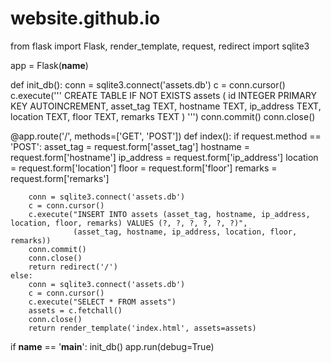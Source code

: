# website.github.io
from flask import Flask, render_template, request, redirect
import sqlite3

app = Flask(__name__)

def init_db():
    conn = sqlite3.connect('assets.db')
    c = conn.cursor()
    c.execute('''
        CREATE TABLE IF NOT EXISTS assets (
            id INTEGER PRIMARY KEY AUTOINCREMENT,
            asset_tag TEXT,
            hostname TEXT,
            ip_address TEXT,
            location TEXT,
            floor TEXT,
            remarks TEXT
        )
    ''')
    conn.commit()
    conn.close()

@app.route('/', methods=['GET', 'POST'])
def index():
    if request.method == 'POST':
        asset_tag = request.form['asset_tag']
        hostname = request.form['hostname']
        ip_address = request.form['ip_address']
        location = request.form['location']
        floor = request.form['floor']
        remarks = request.form['remarks']
        
        conn = sqlite3.connect('assets.db')
        c = conn.cursor()
        c.execute("INSERT INTO assets (asset_tag, hostname, ip_address, location, floor, remarks) VALUES (?, ?, ?, ?, ?, ?)",
                  (asset_tag, hostname, ip_address, location, floor, remarks))
        conn.commit()
        conn.close()
        return redirect('/')
    else:
        conn = sqlite3.connect('assets.db')
        c = conn.cursor()
        c.execute("SELECT * FROM assets")
        assets = c.fetchall()
        conn.close()
        return render_template('index.html', assets=assets)

if __name__ == '__main__':
    init_db()
    app.run(debug=True)
